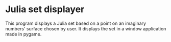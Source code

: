 # Julia set displayer

This program displays a Julia set based on a point on an imaginary numbers' surface chosen by user. It displays the set in a window application made in pygame.
